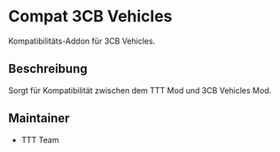 # Compat 3CB Vehicles

Kompatibilitäts-Addon für 3CB Vehicles.

## Beschreibung

Sorgt für Kompatibilität zwischen dem TTT Mod und 3CB Vehicles Mod.

## Maintainer

- TTT Team
